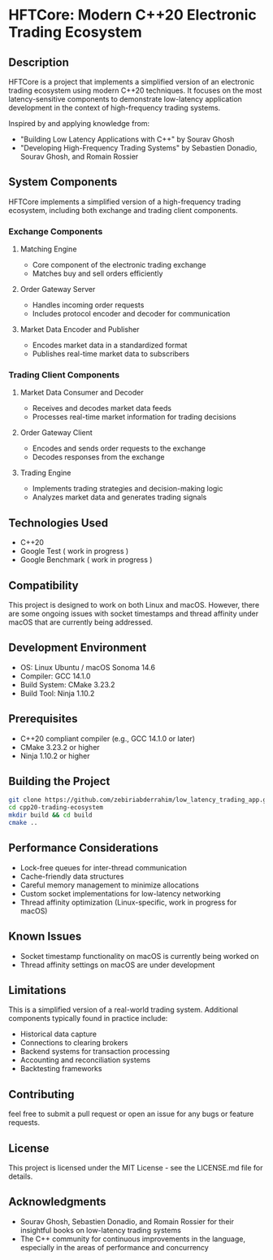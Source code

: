 # HFTCore: Modern C++20 Electronic Trading Ecosystem

## Description

HFTCore is a project that implements a simplified version of an electronic trading ecosystem using modern C++20 techniques. It focuses on the most latency-sensitive components to demonstrate low-latency application development in the context of high-frequency trading systems.

Inspired by and applying knowledge from:
- "Building Low Latency Applications with C++" by Sourav Ghosh
- "Developing High-Frequency Trading Systems" by Sebastien Donadio, Sourav Ghosh, and Romain Rossier

## System Components

HFTCore implements a simplified version of a high-frequency trading ecosystem, including both exchange and trading client components.

### Exchange Components

1. Matching Engine
    - Core component of the electronic trading exchange
    - Matches buy and sell orders efficiently

2. Order Gateway Server
    - Handles incoming order requests
    - Includes protocol encoder and decoder for communication

3. Market Data Encoder and Publisher
    - Encodes market data in a standardized format
    - Publishes real-time market data to subscribers

### Trading Client Components

1. Market Data Consumer and Decoder
    - Receives and decodes market data feeds
    - Processes real-time market information for trading decisions

2. Order Gateway Client
    - Encodes and sends order requests to the exchange
    - Decodes responses from the exchange

3. Trading Engine
    - Implements trading strategies and decision-making logic
    - Analyzes market data and generates trading signals

## Technologies Used

- C++20
- Google Test ( work in progress )
- Google Benchmark ( work in progress )

## Compatibility

This project is designed to work on both Linux and macOS. However, there are some ongoing issues with socket timestamps and thread affinity under macOS that are currently being addressed.

## Development Environment

- OS: Linux Ubuntu / macOS Sonoma 14.6
- Compiler: GCC 14.1.0
- Build System: CMake 3.23.2
- Build Tool: Ninja 1.10.2

## Prerequisites

- C++20 compliant compiler (e.g., GCC 14.1.0 or later)
- CMake 3.23.2 or higher
- Ninja 1.10.2 or higher

## Building the Project

```bash
git clone https://github.com/zebiriabderrahim/low_latency_trading_app.git
cd cpp20-trading-ecosystem
mkdir build && cd build
cmake ..
```
## Performance Considerations

- Lock-free queues for inter-thread communication
- Cache-friendly data structures
- Careful memory management to minimize allocations
- Custom socket implementations for low-latency networking
- Thread affinity optimization (Linux-specific, work in progress for macOS)

## Known Issues

- Socket timestamp functionality on macOS is currently being worked on
- Thread affinity settings on macOS are under development

## Limitations

This is a simplified version of a real-world trading system. Additional components typically found in practice include:
- Historical data capture
- Connections to clearing brokers
- Backend systems for transaction processing
- Accounting and reconciliation systems
- Backtesting frameworks

## Contributing

feel free to submit a pull request or open an issue for any bugs or feature requests.

## License

This project is licensed under the MIT License - see the LICENSE.md file for details.

## Acknowledgments

- Sourav Ghosh, Sebastien Donadio, and Romain Rossier for their insightful books on low-latency trading systems
- The C++ community for continuous improvements in the language, especially in the areas of performance and concurrency
